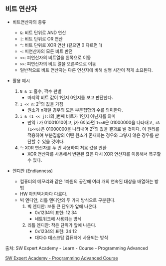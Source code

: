 ## 비트 연산자

- 비트연산자의 종류
  - `&`: 비트 단위로 AND 연산
  - `|`: 비트 단위로 OR 연산
  - `^`: 비트 단위로 XOR 연산 (같으면 0 다르면 1)
  - `~`: 피연산자의 모든 비트 반전
  - `<<`: 피연산자의 비트열을 왼쪽으로 이동
  - `>>`: 피연산자의 비트 열을 오른쪽으로 이동
  - 일반적으로 비트 연산자는 다른 연산자에 비해 실행 시간이 적게 소요된다.



- 활용 예시
  1. `N & 1`: 홀수, 짝수 판별
     - 마지막 비트 값이 1인지 0인지를 보고 판단한다.
  2. `1 << n`: 2<sup>n</sup>의 값을 가짐
     - 원소가 n개일 경우의 모든 부분집합의 수를 의미한다.
  3. `i & (1 << j)`: i의 j번째 비트가 1인지 아닌지를 의미
     - 만약 i 가 01001010이고, j가 6이라면 `1<<6`은 01000000을 나타내고, `i&(1<<6)`은 01000000을 나타내어 2<sup>6</sup>의 값을 결과로 낼 것이다. 이 원리를 적용하여 부분집합의 어떤 원소가 존재하는 경우와 그렇지 않은 경우를 판단할 수 있을 것이다.
  4. `^`: XOR 연산자를 두 번 사용하여 처음 값을 반환
     - XOR 연산자를 사용해서 변환된 값은 다시 XOR 연산자를 이용해서 복구할 수 있다.



- 엔디안 (Endianness)
  - 컴퓨터의 메모리와 같은 1차원의 공간에 여러 개의 연속된 대상을 배열하는 방법
  - HW 아키텍처마다 다르다.
  - 빅 엔디안, 리틀 엔디안의 두 가지 방식으로 구분된다.
    1. 빅 엔디안: 보통 큰 단위가 앞에 나온다.
       - 0x1234의 표현: 12 34
       - 네트워크에 사용되는 방식
    2. 리틀 엔디안: 작은 단위가 앞에 나온다.
       - 0x1234의 표현: 34 12
       - 대다수 데스크탑 컴퓨터에 사용되는 방식





출처: SW Expert Academy - Learn - Course - Programming Advanced

[SW Expert Academy - Programming Advanced Course](https://swexpertacademy.com/main/learn/course/subjectList.do?courseId=AVuPDYSqAAbw5UW6)


